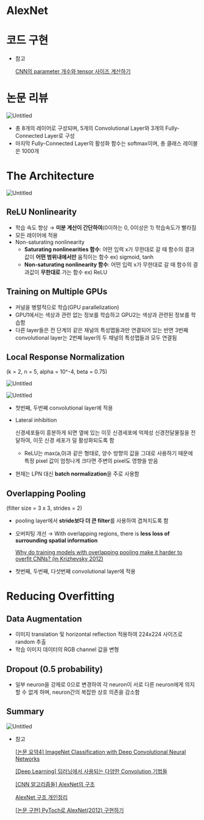 # AlexNet

[](https://proceedings.neurips.cc/paper/2012/file/c399862d3b9d6b76c8436e924a68c45b-Paper.pdf)

# 코드 구현

[](https://github.com/Soohyeon-Bae/AlexNet/blob/main/AlexNet_keras.py)

- 참고
    
    [CNN의 parameter 개수와 tensor 사이즈 계산하기](https://seongkyun.github.io/study/2019/01/25/num_of_parameters/)
    

# 논문 리뷰

![Untitled](https://s3-us-west-2.amazonaws.com/secure.notion-static.com/e6f63774-485b-4e1c-9a5f-eb585fd07ce7/Untitled.png)

- 총 8개의 레이어로 구성되며, 5개의 Convolutional Layer와 3개의 Fully-Connected Layer로 구성
- 마지막 Fully-Connected Layer의 활성화 함수는 softmax이며, 총 클래스 레이블은 1000개

# The Architecture

![Untitled](https://s3-us-west-2.amazonaws.com/secure.notion-static.com/95c5e7aa-4fcb-4d03-9303-9c1925a68d95/Untitled.png)

## ReLU Nonlinearity

- 학습 속도 향상 → **미분 계산이 간단하여**(0이하는 0, 0이상은 1) 학습속도가 빨라짐
- 모든 레이어에 적용
- Non-saturating nonlinearity
    - **Saturating nonlinearities 함수**: 어떤 입력 x가 무한대로 갈 때 함수의 결과값이 **어떤 범위내에서만** 움직이는 함수 ex) sigmoid, tanh
    - **Non-saturating nonlinearity 함수**: 어떤 입력 x가 무한대로 갈 때 함수의 결과값이 **무한대로** 가는 함수 ex) ReLU

## Training on Multiple GPUs

- 커널을 병렬적으로 학습(GPU parallelization)
- GPU1에서는 색상과 관련 없는 정보를 학습하고 GPU2는 색상과 관련된 정보를 학습함
- 다른 layer들은 전 단계의 같은 채널의 특성맵들과만 연결되어 있는 반면 3번째 convolutional layer는 2번째 layer의 두 채널의 특성맵들과 모두 연결됨

## Local Response Normalization

(k = 2, n = 5, alpha = 10^-4, beta = 0.75)

![Untitled](https://s3-us-west-2.amazonaws.com/secure.notion-static.com/36db1c64-33c7-49b1-b272-6514a694ed56/Untitled.png)

![Untitled](https://s3-us-west-2.amazonaws.com/secure.notion-static.com/b3d707c6-4dff-4357-b4a8-43ddc7b4318a/Untitled.png)

- 첫번째, 두번째 convolutional layer에 적용
- Lateral inhibition
    
    신경세포들이 흥분하게 되면 옆에 있는 이웃 신경세포에 억제성 신경전달물질을 전달하여, 이웃 신경 세포가 덜 활성화되도록 함
    
    - ReLU는 max(a,0)과 같은 형태로, 양수 방향의 값을 그대로 사용하기 때문에 특정 pixel 값이 엄청나게 크다면 주변의 pixel도 영향을 받음
- 현재는 LPN 대신 **batch normalization**을 주로 사용함

## Overlapping Pooling

(filter size = 3 x 3, strides = 2)

- pooling layer에서 **stride보다 더 큰 filter**를 사용하여 겹쳐지도록 함
- 오버피팅 개선 → With overlapping regions, there is **less loss of surrounding spatial information**
    
    [Why do training models with overlapping pooling make it harder to overfit CNNs? (in Krizhevsky 2012)](https://www.quora.com/Why-do-training-models-with-overlapping-pooling-make-it-harder-to-overfit-CNNs-in-Krizhevsky-2012/answer/Amrit-Krishnan?ch=10&share=51fc9137&srid=SZvq)
    
- 첫번째, 두번째, 다섯번째 convolutional layer에 적용

# Reducing Overfitting

## Data Augmentation

- 이미지 translation 및 horizontal reflection 적용하여 224x224 사이즈로 random 추출
- 학습 이미지 데이터의 RGB channel 값을 변형

## Dropout (0.5 probability)

- 일부 neuron을 강제로 0으로 변경하여 각 neuron이 서로 다른 neuron에게 의지할 수 없게 하며, neuron간의 복잡한 상호 의존을 감소함

## Summary

![Untitled](https://s3-us-west-2.amazonaws.com/secure.notion-static.com/9e055249-6d8f-46b2-8712-3a85932ca3c7/Untitled.png)

- 참고
    
    [[논문 요약4] ImageNet Classification with Deep Convolutional Neural Networks](https://arclab.tistory.com/156)
    
    [[Deep Learning] 딥러닝에서 사용되는 다양한 Convolution 기법들](https://eehoeskrap.tistory.com/431)
    
    [[CNN 알고리즘들] AlexNet의 구조](https://bskyvision.com/421)
    
    [AlexNet 구조 개인정리](https://wiserloner.tistory.com/1126)
    
    [[논문 구현] PyToch로 AlexNet(2012) 구현하기](https://deep-learning-study.tistory.com/518)
